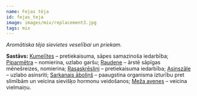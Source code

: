 ```yaml
---
name: Fejas tēja
id: fejas_teja
image: images/mix/replacement3.jpg
tags: mix
---
```

*Aromātiska tēja sievietes veselībai un priekam.*

**Sastāvs:**
<a href="https://www.danga.lv/mono/#kumelites">Kumelītes</a> – pretiekaisuma, sāpes samazinoša iedarbība;
<a href="https://www.danga.lv/mono/#piparmetra">Piparmētra</a> – nomierina, uzlabo garšu;
<a href="https://www.danga.lv/mono/#raudene">Raudene</a> – ārstē sāpīgas mēnešreizes, nomierina;
<a href="https://www.danga.lv/mono/#rasaskreslini">Rasaskrēsliņi</a> – pretiekaisuma iedarbība;
<a href="https://www.danga.lv/mono/#asinszale">Asinszāle</a> – uzlabo asinsriti;
<a href="https://www.danga.lv/mono/#sarkanais_abolins">Sarkanais āboliņš</a> – paaugstina organisma izturību pret slimībām un veicina sievišķo hormonu veidošanos;
<a href="https://www.danga.lv/mono/#meza_avenes">Meža avenes</a> – veicina vielmaiņu.